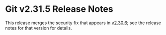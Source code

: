 Git v2.31.5 Release Notes
=========================

This release merges the security fix that appears in [v2.30.6](2.30.6.md); see
the release notes for that version for details.
